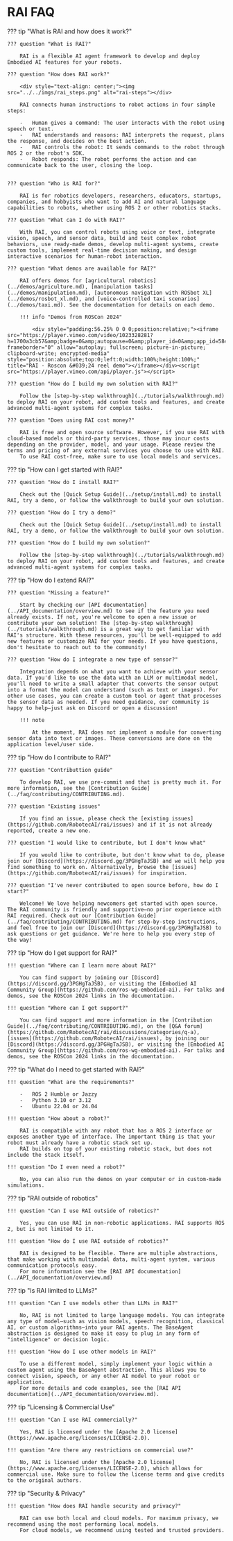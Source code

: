 # RAI FAQ

??? tip "What is RAI and how does it work?"

    ??? question "What is RAI?"

        RAI is a flexible AI agent framework to develop and deploy Embodied AI features for your robots.

    ??? question "How does RAI work?"

        <div style="text-align: center;"><img src="../../imgs/rai_steps.png" alt="rai-steps"></div>

        RAI connects human instructions to robot actions in four simple steps:

        -   Human gives a command: The user interacts with the robot using speech or text.
        -   RAI understands and reasons: RAI interprets the request, plans the response, and decides on the best action.
        -   RAI controls the robot: It sends commands to the robot through ROS 2 or the robot's SDK.
        -   Robot responds: The robot performs the action and can communicate back to the user, closing the loop.


    ??? question "Who is RAI for?"

        RAI is for robotics developers, researchers, educators, startups, companies, and hobbyists who want to add AI and natural language capabilities to robots, whether using ROS 2 or other robotics stacks.

    ??? question "What can I do with RAI?"

        With RAI, you can control robots using voice or text, integrate vision, speech, and sensor data, build and test complex robot behaviors, use ready-made demos, develop multi-agent systems, create custom tools, implement real-time decision making, and design interactive scenarios for human-robot interaction.

    ??? question "What demos are available for RAI?"

        RAI offers demos for [agricultural robotics](../demos/agriculture.md), [manipulation tasks](../demos/manipulation.md), [autonomous navigation with ROSbot XL](../demos/rosbot_xl.md), and [voice-controlled taxi scenarios](../demos/taxi.md). See the documentation for details on each demo.

        !!! info "Demos from ROSCon 2024"

            <div style="padding:56.25% 0 0 0;position:relative;"><iframe src="https://player.vimeo.com/video/1023328281?h=1700a3cb57&amp;badge=0&amp;autopause=0&amp;player_id=0&amp;app_id=58479" frameborder="0" allow="autoplay; fullscreen; picture-in-picture; clipboard-write; encrypted-media" style="position:absolute;top:0;left:0;width:100%;height:100%;" title="RAI - Roscon &#039;24 reel demo"></iframe></div><script src="https://player.vimeo.com/api/player.js"></script>

    ??? question "How do I build my own solution with RAI?"

        Follow the [step-by-step walkthrough](../tutorials/walkthrough.md) to deploy RAI on your robot, add custom tools and features, and create advanced multi-agent systems for complex tasks.

    ??? question "Does using RAI cost money?"

        RAI is free and open source software. However, if you use RAI with cloud-based models or third-party services, those may incur costs depending on the provider, model, and your usage. Please review the terms and pricing of any external services you choose to use with RAI.
        To use RAI cost-free, make sure to use local models and services.

??? tip "How can I get started with RAI?"

    ??? question "How do I install RAI?"

        Check out the [Quick Setup Guide](../setup/install.md) to install RAI, try a demo, or follow the walkthrough to build your own solution.

    ??? question "How do I try a demo?"

        Check out the [Quick Setup Guide](../setup/install.md) to install RAI, try a demo, or follow the walkthrough to build your own solution.

    ??? question "How do I build my own solution?"

        Follow the [step-by-step walkthrough](../tutorials/walkthrough.md) to deploy RAI on your robot, add custom tools and features, and create advanced multi-agent systems for complex tasks.

??? tip "How do I extend RAI?"

    ??? question "Missing a feature?"

        Start by checking our [API documentation](../API_documentation/overview.md) to see if the feature you need already exists. If not, you're welcome to open a new issue or contribute your own solution! The [step-by-step walkthrough](../tutorials/walkthrough.md) is a great way to get familiar with RAI's structure. With these resources, you'll be well-equipped to add new features or customize RAI for your needs. If you have questions, don't hesitate to reach out to the community!

    ??? question "How do I integrate a new type of sensor?"

        Integration depends on what you want to achieve with your sensor data. If you'd like to use the data with an LLM or multimodal model, you'll need to write a small adapter that converts the sensor output into a format the model can understand (such as text or images). For other use cases, you can create a custom tool or agent that processes the sensor data as needed. If you need guidance, our community is happy to help—just ask on Discord or open a discussion!

        !!! note

            At the moment, RAI does not implement a module for converting sensor data into text or images. These conversions are done on the application level/user side.

??? tip "How do I contribute to RAI?"

    ??? question "Contributtion guide"

        To develop RAI, we use pre-commit and that is pretty much it. For more information, see the [Contribution Guide](../faq/contributing/CONTRIBUTING.md).

    ??? question "Existing issues"

        If you find an issue, please check the [existing issues](https://github.com/RobotecAI/rai/issues) and if it is not already reported, create a new one.

    ??? question "I would like to contribute, but I don't know what"

        If you would like to contribute, but don't know what to do, please join our [Discord](https://discord.gg/3PGHgTaJSB) and we will help you find something to work on. Alternatively, browse the [issues](https://github.com/RobotecAI/rai/issues) for inspiration.

    ??? question "I've never contributed to open source before, how do I start?"

        Welcome! We love helping newcomers get started with open source. The RAI community is friendly and supportive—no prior experience with RAI required. Check out our [Contribution Guide](../faq/contributing/CONTRIBUTING.md) for step-by-step instructions, and feel free to join our [Discord](https://discord.gg/3PGHgTaJSB) to ask questions or get guidance. We're here to help you every step of the way!

??? tip "How do I get support for RAI?"

    !!! question "Where can I learn more about RAI?"

        You can find support by joining our [Discord](https://discord.gg/3PGHgTaJSB), or visiting the [Embodied AI Community Group](https://github.com/ros-wg-embodied-ai). For talks and demos, see the ROSCon 2024 links in the documentation.

    !!! question "Where can I get support?"

        You can find support and more information in the [Contribution Guide](../faq/contributing/CONTRIBUTING.md), on the [Q&A forum](https://github.com/RobotecAI/rai/discussions/categories/q-a), [issues](https://github.com/RobotecAI/rai/issues), by joining our [Discord](https://discord.gg/3PGHgTaJSB), or visiting the [Embodied AI Community Group](https://github.com/ros-wg-embodied-ai). For talks and demos, see the ROSCon 2024 links in the documentation.

??? tip "What do I need to get started with RAI?"

    !!! question "What are the requirements?"

        -   ROS 2 Humble or Jazzy
        -   Python 3.10 or 3.12
        -   Ubuntu 22.04 or 24.04

    !!! question "How about a robot?"

        RAI is compatible with any robot that has a ROS 2 interface or exposes another type of interface. The important thing is that your robot must already have a robotic stack set up.
        RAI builds on top of your existing robotic stack, but does not include the stack itself.

    !!! question "Do I even need a robot?"

        No, you can also run the demos on your computer or in custom-made simulations.

??? tip "RAI outside of robotics"

    !!! question "Can I use RAI outside of robotics?"

        Yes, you can use RAI in non-robotic applications. RAI supports ROS 2, but is not limited to it.

    !!! question "How do I use RAI outside of robotics?"

        RAI is designed to be flexible. There are multiple abstractions, that make working with multimodal data, multi-agent system, various communication protocols easy.
        For more information see the [RAI API documentation](../API_documentation/overview.md)

??? tip "Is RAI limited to LLMs?"

    !!! question "Can I use models other than LLMs in RAI?"

        No, RAI is not limited to large language models. You can integrate any type of model—such as vision models, speech recognition, classical AI, or custom algorithms—into your RAI agents. The BaseAgent abstraction is designed to make it easy to plug in any form of "intelligence" or decision logic.

    !!! question "How do I use other models in RAI?"

        To use a different model, simply implement your logic within a custom agent using the BaseAgent abstraction. This allows you to connect vision, speech, or any other AI model to your robot or application.
        For more details and code examples, see the [RAI API documentation](../API_documentation/overview.md).

??? tip "Licensing & Commercial Use"

    !!! question "Can I use RAI commercially?"

        Yes, RAI is licensed under the [Apache 2.0 license](https://www.apache.org/licenses/LICENSE-2.0).

    !!! question "Are there any restrictions on commercial use?"

        No, RAI is licensed under the [Apache 2.0 license](https://www.apache.org/licenses/LICENSE-2.0), which allows for commercial use. Make sure to follow the license terms and give credits to the original authors.

??? tip "Security & Privacy"

    !!! question "How does RAI handle security and privacy?"

        RAI can use both local and cloud models. For maximum privacy, we recommend using the most performing local models.
        For cloud models, we recommend using tested and trusted providers.
